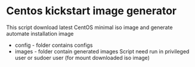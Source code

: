 # Centos kickstart image generator
This script download latest CentOS minimal iso image and generate automate installation image
* config - folder contains configs
* images - folder contain generated images
Script need run in privileged user or sudoer user (for mount downloaded iso image)
